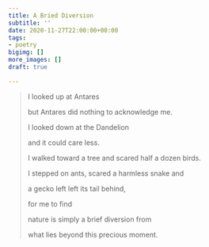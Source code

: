 ```yaml
---
title: A Bried Diversion
subtitle: ''
date: 2020-11-27T22:00:00+00:00
tags:
- poetry
bigimg: []
more_images: []
draft: true

---
```

> I looked up at Antares
>
> but Antares did nothing to acknowledge me. 
>
> I looked down at the Dandelion 
>
> and it could care less. 
>
> I walked toward a tree and scared half a dozen birds. 
>
> I stepped on ants, scared a harmless snake and 
>
> a gecko left left its tail behind, 
>
> for me to find
>
> nature is simply a brief diversion from 
>
> what lies beyond this precious moment.